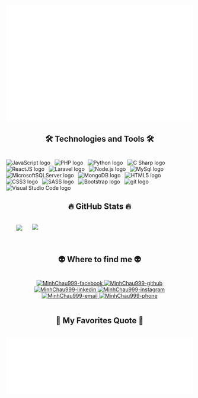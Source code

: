 ﻿<!-- Src: https://github.com/trungquandev/trungquandev -->
<a href="#" target="_blank">
  <img src="svg/MinhChau999.svg" width="1200" alt="trungquandev-official" />
</a>

<h2 align="center">🛠 Technologies and Tools 🛠</h2>
<br>
<!-- https://simpleicons.org/ -->
<span><img src="https://img.shields.io/badge/JavaScript-282C34?logo=javascript&logoColor=F7DF1E" alt="JavaScript logo" title="JavaScript" height="25" /></span>
&nbsp;
<span><img src="https://img.shields.io/badge/PHP-282C34?logo=PHP&logoColor=777BB3" alt="PHP logo" title="PHP" height="25" /></span>
&nbsp;
<span><img src="https://img.shields.io/badge/Python-282C34?logo=Python&logoColor=FFD43B" alt="Python logo" title="Python" height="25" /></span>
&nbsp;
<span><img src="https://img.shields.io/badge/C Sharp-282C34?logo=C Sharp&logoColor=682876" alt="C Sharp logo" title="C Sharp" height="25" /></span>
&nbsp;
<span><img src="https://img.shields.io/badge/ReactJS-282C34?logo=react&logoColor=61DAFB" alt="ReactJS logo" title="ReactJS" height="25" /></span>
&nbsp;
<span><img src="https://img.shields.io/badge/Laravel-282C34?logo=laravel&logoColor=FF0000" alt="Laravel logo" title="Laravel" height="25" /></span>
&nbsp;
<span><img src="https://img.shields.io/badge/Node.js-282C34?logo=node.js&logoColor=00F200" alt="Node.js logo" title="Node.js" height="25" /></span>
&nbsp;
<span><img src="https://img.shields.io/badge/MySql-282C34?logo=MySql&logoColor=00758F" alt="MySql logo" title="MySql" height="25" /></span>
&nbsp;
<span><img src="https://img.shields.io/badge/Microsoft SQL Server-282C34?logo=MicrosoftSQLServer&logoColor=FF0000" alt="MicrosoftSQLServer logo" title="Microsoft SQL Server" height="25" /></span>
&nbsp;
<span><img src="https://img.shields.io/badge/MongoDB-282C34?logo=mongodb&logoColor=47A248" alt="MongoDB logo" title="MongoDB" height="25" /></span>
&nbsp;
<span><img src="https://img.shields.io/badge/HTML5-282C34?logo=html5&logoColor=E34F26" alt="HTML5 logo" title="HTML5" height="25" /></span>
&nbsp;
<span><img src="https://img.shields.io/badge/CSS3-282C34?logo=css3&logoColor=1572B6" alt="CSS3 logo" title="CSS3" height="25" /></span>
&nbsp;
<span><img src="https://img.shields.io/badge/Sass-282C34?logo=sass&logoColor=CC6699" alt="SASS logo" title="SASS" height="25" /></span>
&nbsp;
<span><img src="https://img.shields.io/badge/Bootstrap-282C34?logo=bootstrap&logoColor=7952B3" alt="Bootstrap logo" title="Bootstrap" height="25" /></span>
&nbsp;
<span><img src="https://img.shields.io/badge/git-282C34?logo=git&logoColor=F05032" alt="git logo" title="git" height="25" /></span>
&nbsp;
<span><img src="https://img.shields.io/badge/VS%20Code-282C34?logo=visual-studio-code&logoColor=007ACC" alt="Visual Studio Code logo" title="Visual Studio Code" height="25" /></span>
&nbsp;

<br>
<h2 align="center">🔥 GitHub Stats 🔥</h2>
<!-- https://github.com/anuraghazra/github-readme-stats -->
<br>
<div align=center>
  <a href="#" title="">
    <img width="315" align="center" src="https://github-readme-stats.vercel.app/api/top-langs/?username=MinhChau999&hide=c%23,powershell,Mathematica,Ruby,Objective-C,Objective-C%2b%2b,Cuda&title_color=61dafb&text_color=ffffff&icon_color=61dafb&bg_color=20232a&langs_count=8&layout=compact&border_color=61dafb&hide_border=true" />
  </a>
  <a href="#" title="">
    <img align="right" width="434" src="https://github-readme-stats.vercel.app/api?username=MinhChau999&show_icons=true&theme=react&border_color=61dafb&hide_border=true" />
  </a>
</div>
<br>
<br>
<h2 align="center">👽 Where to find me 👽</h2>
<br>
<!-- https://icons8.com -->
<div align="center">
  <a href="https://www.facebook.com/chau.nguyenminh.1293" target="blank">
    <img src="https://img.icons8.com/bubbles/100/000000/facebook-new.png" alt="MinhChau999-facebook" />
  </a>
  <a href="https://github.com/MinhChau999" target="blank">
    <img src="https://img.icons8.com/bubbles/100/000000/github.png" alt="MinhChau999-github" />
  </a>
  <a href="https://www.linkedin.com/in/ch%C3%A2u-nguy%E1%BB%85n-minh-32a1b9166/" target="blank">
    <img src="https://img.icons8.com/bubbles/100/000000/linkedin.png" alt="MinhChau999-linkedin" />
  </a>
  <a href="https://www.instagram.com/thangkhung102/" target="blank">
    <img src="https://img.icons8.com/bubbles/100/000000/instagram.png" alt="MinhChau999-instagram" />
  </a>
  <a href="mailto:chaudai621@gmail.com" target="top">
    <img src="https://img.icons8.com/bubbles/100/000000/apple-mail.png" alt="MinhChau999-email" />
  </a>
    <a href="tel:0332749333" target="top">
    <img src="https://img.icons8.com/bubbles/100/000000/phone.png" alt="MinhChau999-phone" />
  </a>
</div>
<!-- <br>
<h2 align="center">Waka Time</h2>
<br> -->
<!--START_SECTION:waka-->

<!--END_SECTION:waka-->
<br>
<h2 align="center">📑 My Favorites Quote 📑</h2>
<br>
<a href="#" target="_blank">
  <img src="svg/minhchau999-quotes.svg" width="846" height="150" alt="minhchau999" />
</a>
